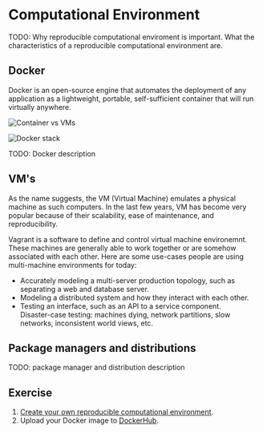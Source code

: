 # Computational Environment

TODO: Why reproducible computational enviroment is important.  What the
characteristics of a reproducible computational environment are.

## Docker

Docker is an open-source engine that automates the deployment of any
application as a lightweight, portable, self-sufficient container that will
run virtually anywhere.

![Container vs VMs](http://tiewei.github.io/images/docker_vm.jpg)

![Docker stack](http://tiewei.github.io/images/docker-filesystems-multilayer.png)

TODO: Docker description

## VM's
As the name suggests, the VM (Virtual Machine) emulates a physical machine as such computers. In the last few years, VM has become very popular because of their scalability, ease of maintenance, and reproducibility. 

Vagrant is a software to define and control virtual machine environemnt. These machines are generally able to work   together or are somehow associated with each other. Here are some use-cases people are using multi-machine environments for today:  

- Accurately modeling a multi-server production topology, such as separating a web and database server.  
- Modeling a distributed system and how they interact with each other.  
- Testing an interface, such as an API to a service component.  
Disaster-case testing: machines dying, network partitions, slow networks, inconsistent world views, etc.  

## Package managers and distributions

TODO: package manager and distribution description

## Exercise

1. [Create your own reproducible computational environment](../environment/).
2. Upload your Docker image to [DockerHub](https://hub.docker.com).
